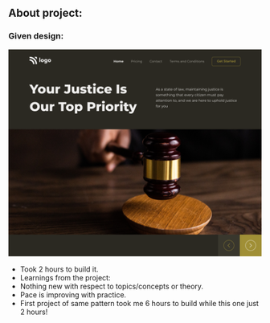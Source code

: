 ## About project:

### Given design:
![Design Image](/Design.png "Design Title")

- Took 2 hours to build it.
- Learnings from the project:
 - Nothing new with respect to topics/concepts or theory. 
 - Pace is improving with practice. 
  - First project of same pattern took me 6 hours to build while this one just 2 hours!